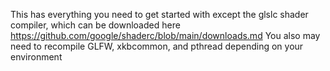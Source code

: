 This has everything you need to get started with except the glslc shader compiler, which can be downloaded here https://github.com/google/shaderc/blob/main/downloads.md
You also may need to recompile GLFW, xkbcommon, and pthread depending on your environment
